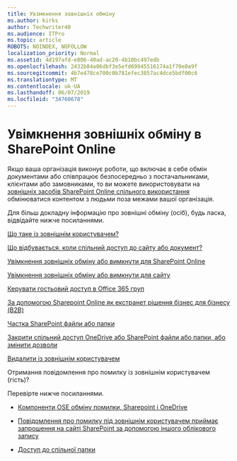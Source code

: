 ```yaml
---
title: Увімкнення зовнішніх обміну
ms.author: kirks
author: Techwriter40
ms.audience: ITPro
ms.topic: article
ROBOTS: NOINDEX, NOFOLLOW
localization_priority: Normal
ms.assetid: 4d197afd-e806-40ad-ac20-4b10bc497edb
ms.openlocfilehash: 2432b84a06dbf3e5efd69945516174a1f70e0a9f
ms.sourcegitcommit: 4b7e478ce700c0b781efec3857ac4dce5bdf00c6
ms.translationtype: MT
ms.contentlocale: uk-UA
ms.lasthandoff: 06/07/2019
ms.locfileid: "34760678"
---
```

# <a name="enable-external-sharing-in-sharepoint-online"></a>Увімкнення зовнішніх обміну в SharePoint Online

Якщо ваша організація виконує роботи, що включає в себе обмін документами або співпрацює безпосередньо з постачальниками, клієнтами або замовниками, то ви можете використовувати на [зовнішніх засобів SharePoint Online спільного використання](https://docs.microsoft.com/sharepoint/external-sharing-overview) обмінюватися контентом з людьми поза межами вашої організація.

Для більш докладну інформацію про зовнішні обміну (осіб), будь ласка, відвідайте нижче посиланнями.

[Що таке із зовнішнім користувачем?](https://docs.microsoft.com/sharepoint/external-sharing-overview#what-is-an-external-user)

[Що відбувається, коли спільний доступ до сайту або документ?](https://docs.microsoft.com/sharepoint/external-sharing-overview#what-happens-when-i-share-a-site-or-document)

[Увімкнення зовнішніх обміну або вимкнути для SharePoint Online](https://docs.microsoft.com/sharepoint/turn-external-sharing-on-or-off)

[Увімкнення зовнішніх обміну або вимкнути для сайту](https://docs.microsoft.com/sharepoint/change-external-sharing-site)

[Керувати гостьовий доступ в Office 365 груп](https://docs.microsoft.com/office365/admin/create-groups/manage-guest-access-in-groups?view=o365-worldwide)

[За допомогою Sharepoint Online як екстранет рішення бізнес для бізнесу (B2B)](https://docs.microsoft.com/sharepoint/create-b2b-extranet)

[Частка SharePoint файли або папки](https://support.office.com/article/share-sharepoint-files-or-folders-1fe37332-0f9a-4719-970e-d2578da4941c)

[Закрити спільний доступ OneDrive або SharePoint файли або папки, або змінити дозволи](https://support.office.com/article/stop-sharing-onedrive-or-sharepoint-files-or-folders-or-change-permissions-0a36470f-d7fe-40a0-bd74-0ac6c1e13323?ui=en-US&amp;rs=en-US&amp;ad=US)

[Видалити із зовнішнім користувачем](https://docs.microsoft.com/sharepoint/remove-users#delete-a-guest-from-the-microsoft-365-admin-center)

Отримання повідомлення про помилку із зовнішнім користувачем (гість)?

Перевірте нижче посиланнями. 

- [Компоненти OSE обміну помилки, Sharepoint і OneDrive](https://docs.microsoft.com/sharepoint/sharepoint-onedrive-error-message)

- [Повідомлення про помилку під зовнішнім користувачем приймає запрошення на сайті SharePoint за допомогою іншого облікового запису](https://support.office.com/article/Error-message-when-an-external-user-accepts-a-SharePoint-Online-invitation-by-using-another-account-f0d34413-ea7c-42c7-a485-c4e5d421e5f0)

- [Доступ до спільної папки](https://support.office.com/client/d678b57a-53ad-4414-9423-d8726a0c532f)
